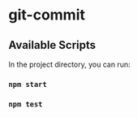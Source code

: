 # git-commit


## Available Scripts

In the project directory, you can run:

### `npm start`



### `npm test`

